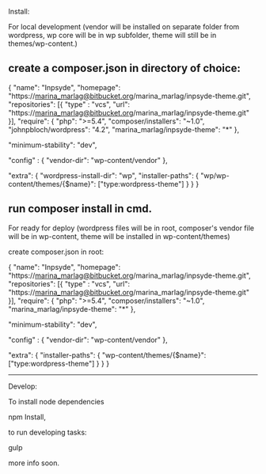 Install:

For local development (vendor will be installed on separate folder from wordpress, wp core will be in wp subfolder, theme will still be in themes/wp-content.)

create a composer.json in directory of choice:
---------------------
{
  "name": "Inpsyde",
  "homepage": "https://marina_marlag@bitbucket.org/marina_marlag/inpsyde-theme.git",
  "repositories": [{
  "type" : "vcs",
    "url": "https://marina_marlag@bitbucket.org/marina_marlag/inpsyde-theme.git"
  }],
  "require": {
     "php": ">=5.4",
     "composer/installers": "~1.0",
      "johnpbloch/wordpress": "4.2",
     "marina_marlag/inpsyde-theme": "*"
   },

 "minimum-stability": "dev",

 "config"      : {
    "vendor-dir": "wp-content/vendor"
},

  "extra": {
    "wordpress-install-dir": "wp",
    "installer-paths": {
      "wp/wp-content/themes/{$name}": ["type:wordpress-theme"]
    }
  }
}

run composer install in cmd.
---------------

For ready for deploy (wordpress files will be in root, composer's vendor file will be in wp-content, theme will be installed in wp-content/themes)

create composer.json in root:

{
  "name": "Inpsyde",
  "homepage": "https://marina_marlag@bitbucket.org/marina_marlag/inpsyde-theme.git",
  "repositories": [{
  "type" : "vcs",
    "url": "https://marina_marlag@bitbucket.org/marina_marlag/inpsyde-theme.git"
  }],
  "require": {
     "php": ">=5.4",
     "composer/installers": "~1.0",
     "marina_marlag/inpsyde-theme": "*"
   },

 "minimum-stability": "dev",

 "config"      : {
    "vendor-dir": "wp-content/vendor"
},

  "extra": {
    "installer-paths": {
      "wp-content/themes/{$name}": ["type:wordpress-theme"]
    }
  }
}

-------------------
Develop:

To install node dependencies

npm Install,

to run developing tasks:

gulp

more info soon.
